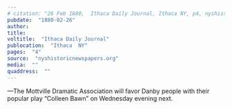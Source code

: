 ```yaml
---
# citation: "26 Feb 1880,  Ithaca Daily Journal, Ithaca NY, p4, nyshistoricnewspapers.org."
pubdate:  "1880-02-26"
author: 
title: 
voltitle:  "Ithaca Daily Journal"
publocation:  "Ithaca  NY"
pages:  "4"
source:  "nyshistoricnewspapers.org"
media:  ""
quaddress:  ""
---
```

—The Mottville Dramatic Association will favor Danby people with their popular play “Colleen Bawn” 
on Wednesday evening next.

